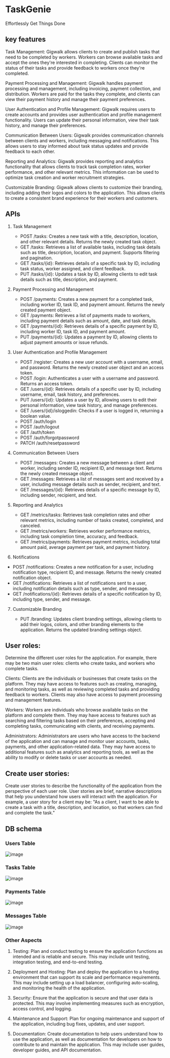 # TaskGenie
Effortlessly Get Things Done

## key features
Task Management: Gigwalk allows clients to create and publish tasks that need to be completed by workers. Workers can browse available tasks and accept the ones they're interested in completing. Clients can monitor the status of their tasks and provide feedback to workers once they're completed.
    
  Payment Processing and Management: Gigwalk handles payment processing and management, including invoicing, payment collection, and distribution. Workers are paid for the tasks they complete, and clients can view their payment history and manage their payment preferences.
    
 User Authentication and Profile Management: Gigwalk requires users to create accounts and provides user authentication and profile management functionality. Users can update their personal information, view their task history, and manage their preferences.
    
 Communication Between Users: Gigwalk provides communication channels between clients and workers, including messaging and notifications. This allows users to stay informed about task status updates and provide feedback to each other.
    
  Reporting and Analytics: Gigwalk provides reporting and analytics functionality that allows clients to track task completion rates, worker performance, and other relevant metrics. This information can be used to optimize task creation and worker recruitment strategies.
    
Customizable Branding: Gigwalk allows clients to customize their branding, including adding their logos and colors to the application. This allows clients to create a consistent brand experience for their workers and customers.

## APIs
1.  Task Management
    
    -   POST /tasks: Creates a new task with a title, description, location, and other relevant details. Returns the newly created task object.
    -   GET /tasks: Retrieves a list of available tasks, including task details such as title, description, location, and payment. Supports filtering and pagination.
    -   GET /tasks/{id}: Retrieves details of a specific task by ID, including task status, worker assigned, and client feedback.
    -   PUT /tasks/{id}: Updates a task by ID, allowing clients to edit task details such as title, description, and payment.
2.  Payment Processing and Management
    
    -   POST /payments: Creates a new payment for a completed task, including worker ID, task ID, and payment amount. Returns the newly created payment object.
    -   GET /payments: Retrieves a list of payments made to workers, including payment details such as amount, date, and task details.
    -   GET /payments/{id}: Retrieves details of a specific payment by ID, including worker ID, task ID, and payment amount.
    -   PUT /payments/{id}: Updates a payment by ID, allowing clients to adjust payment amounts or issue refunds.
3.  User Authentication and Profile Management
    
    -   POST /register: Creates a new user account with a username, email, and password. Returns the newly created user object and an access token.
    -   POST /login: Authenticates a user with a username and password. Returns an access token.
    -   GET /users/{id}: Retrieves details of a specific user by ID, including username, email, task history, and preferences.
    -   PUT /users/{id}: Updates a user by ID, allowing users to edit their personal information, view task history, and manage preferences.
    -   GET /users/{id}/isloggedin: Checks if a user is logged in, returning a boolean value.
    -   POST /auth/login
    -   POST /auth/logout
    -   GET /auth/token
    -   POST /auth/forgotpassword
    -   PATCH /auth/resetpassword

4.  Communication Between Users
    
    -   POST /messages: Creates a new message between a client and worker, including sender ID, recipient ID, and message text. Returns the newly created message object.
    -   GET /messages: Retrieves a list of messages sent and received by a user, including message details such as sender, recipient, and text.
    -   GET /messages/{id}: Retrieves details of a specific message by ID, including sender, recipient, and text.
5.  Reporting and Analytics
    
    -   GET /metrics/tasks: Retrieves task completion rates and other relevant metrics, including number of tasks created, completed, and canceled.
    -   GET /metrics/workers: Retrieves worker performance metrics, including task completion time, accuracy, and feedback.
    -   GET /metrics/payments: Retrieves payment metrics, including total amount paid, average payment per task, and payment history.
   
6.   Notifications

- POST /notifications: Creates a new notification for a user, including 		  notification type, recipient ID, and message. Returns the newly created notification object. 
- GET /notifications: Retrieves a list of notifications sent to a user, including notification details such as type, sender, and message. 
- GET /notifications/{id}: Retrieves details of a specific notification by ID, including type, sender, and message.

7.  Customizable Branding
    
    -   PUT /branding: Updates client branding settings, allowing clients to add their logos, colors, and other branding elements to the application. Returns the updated branding settings object.
    
## User roles: 
Determine the different user roles for the application. For example, there may be two main user roles: clients who create tasks, and workers who complete tasks.

Clients: Clients are the individuals or businesses that create tasks on the platform. They may have access to features such as creating, managing, and monitoring tasks, as well as reviewing completed tasks and providing feedback to workers. Clients may also have access to payment processing and management features.
    
Workers: Workers are individuals who browse available tasks on the platform and complete them. They may have access to features such as searching and filtering tasks based on their preferences, accepting and completing tasks, communicating with clients, and receiving payments.
    
Administrators: Administrators are users who have access to the backend of the application and can manage and monitor user accounts, tasks, payments, and other application-related data. They may have access to additional features such as analytics and reporting tools, as well as the ability to modify or delete tasks or user accounts as needed.
 
## Create user stories: 
Create user stories to describe the functionality of the application from the perspective of each user role. User stories are brief, narrative descriptions that help you understand how users will interact with the application. For example, a user story for a client may be: "As a client, I want to be able to create a task with a title, description, and location, so that workers can find and complete the task."

## DB schema

### Users Table
![image](https://user-images.githubusercontent.com/29153968/232205760-85828bd7-8148-41f2-853d-3b78167867e2.png)

### Tasks Table
![image](https://user-images.githubusercontent.com/29153968/232205791-c958f736-0c51-49da-b06a-90e06bffbf2e.png)

### Payments Table
![image](https://user-images.githubusercontent.com/29153968/232205831-49c88dd8-bceb-457e-84c7-dbe1cc7c92ce.png)


### Messages Table
![image](https://user-images.githubusercontent.com/29153968/232205839-9866ec69-cb8a-4c28-9fab-e299165512d5.png)


### Other Aspects
1.  Testing: Plan and conduct testing to ensure the application functions as intended and is reliable and secure. This may include unit testing, integration testing, and end-to-end testing.
    
2.  Deployment and Hosting: Plan and deploy the application to a hosting environment that can support its scale and performance requirements. This may include setting up a load balancer, configuring auto-scaling, and monitoring the health of the application.
    
3.  Security: Ensure that the application is secure and that user data is protected. This may involve implementing measures such as encryption, access control, and logging.
    
4.  Maintenance and Support: Plan for ongoing maintenance and support of the application, including bug fixes, updates, and user support.
    
5.  Documentation: Create documentation to help users understand how to use the application, as well as documentation for developers on how to contribute to and maintain the application. This may include user guides, developer guides, and API documentation.